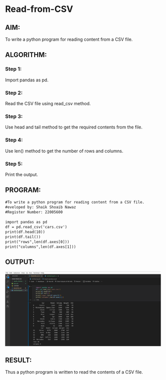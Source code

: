 # Read-from-CSV
## AIM:
To write a python program for reading content from a CSV file.

## ALGORITHM:
### Step 1:
Import pandas as pd.
### Step 2:
Read the CSV file using read_csv method.
### Step 3:
Use head and tail method to get the required contents from the file.
### Step 4:
Use len() method to get the number of rows and columns.
### Step 5:
Print the output.
## PROGRAM:
```
#To write a python program for reading content from a CSV file.
#eveloped by: Shaik Shoaib Nawaz
#Register Number: 22005600

import pandas as pd
df = pd.read_csv('cars.csv')
print(df.head(10))
print(df.tail())
print("rows",len(df.axes[0]))
print("columns",len(df.axes[1]))
```
## OUTPUT:
![output](./csv.png)

## RESULT:
Thus a python program is written to read the contents of a CSV file.
